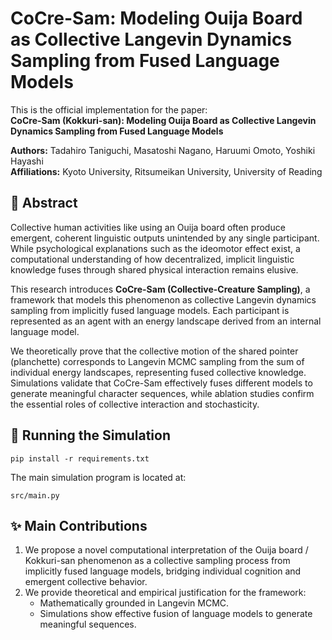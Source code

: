 # CoCre-Sam: Modeling Ouija Board as Collective Langevin Dynamics Sampling from Fused Language Models

This is the official implementation for the paper:  
**CoCre-Sam (Kokkuri-san): Modeling Ouija Board as Collective Langevin Dynamics Sampling from Fused Language Models**

**Authors:** Tadahiro Taniguchi, Masatoshi Nagano, Haruumi Omoto, Yoshiki Hayashi  
**Affiliations:** Kyoto University, Ritsumeikan University, University of Reading

## 🧠 Abstract

Collective human activities like using an Ouija board often produce emergent, coherent linguistic outputs unintended by any single participant. While psychological explanations such as the ideomotor effect exist, a computational understanding of how decentralized, implicit linguistic knowledge fuses through shared physical interaction remains elusive.

This research introduces **CoCre-Sam (Collective-Creature Sampling)**, a framework that models this phenomenon as collective Langevin dynamics sampling from implicitly fused language models. Each participant is represented as an agent with an energy landscape derived from an internal language model.

We theoretically prove that the collective motion of the shared pointer (planchette) corresponds to Langevin MCMC sampling from the sum of individual energy landscapes, representing fused collective knowledge. Simulations validate that CoCre-Sam effectively fuses different models to generate meaningful character sequences, while ablation studies confirm the essential roles of collective interaction and stochasticity.

## 🚀 Running the Simulation

```
pip install -r requirements.txt
```
The main simulation program is located at:

```
src/main.py
```

## ✨ Main Contributions

1. We propose a novel computational interpretation of the Ouija board / Kokkuri-san phenomenon as a collective sampling process from implicitly fused language models, bridging individual cognition and emergent collective behavior.
2. We provide theoretical and empirical justification for the framework:
   - Mathematically grounded in Langevin MCMC.
   - Simulations show effective fusion of language models to generate meaningful sequences.


